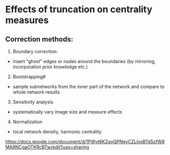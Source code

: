 # Effects of truncation on centrality measures

## Correction methods:
1) Boundary correction:
  - insert "ghost" edges or nodes around the boundaries (by mirroring, incorporation prior knowledge etc.)
2) Bootstrapping#
  - sample subnetworks from the inner part of the network and compare to whole network results
3) Sensitivity analysis
  - systematically vary image size and measure effects
4) Normalization
  - local network density, harmonic centrality
    
https://docs.google.com/document/d/1PWvt6KZqvQPNeyCZLloxBTd5zfW8MA9NCgaOTKRcBTw/edit?usp=sharing
